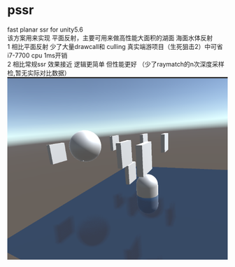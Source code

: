 # pssr
fast planar ssr for unity5.6<br>
该方案用来实现 平面反射，主要可用来做高性能大面积的湖面 海面水体反射<br>
1 相比平面反射 少了大量drawcall和 culling 真实端游项目（生死狙击2）中可省i7-7700 cpu 1ms开销<br>
2 相比常规ssr 效果接近  逻辑更简单 但性能更好 （少了raymatch的n次深度采样检,暂无实际对比数据）<br>
![gif](/ReadMeFiles/pssr_demo.png)
